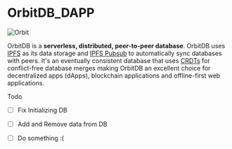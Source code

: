 # OrbitDB_DAPP

![Orbit](https://raw.githubusercontent.com/orbitdb/orbit-db/master/images/orbit_db_logo_color.jpg)

OrbitDB is a **serverless, distributed, peer-to-peer database**. OrbitDB uses [IPFS](https://ipfs.io) as its data storage and [IPFS Pubsub](https://github.com/ipfs/go-ipfs/blob/master/core/commands/pubsub.go#L23) to automatically sync databases with peers. It's an eventually consistent database that uses [CRDTs](https://en.wikipedia.org/wiki/Conflict-free_replicated_data_type) for conflict-free database merges making OrbitDB an excellent choice for decentralized apps (dApps), blockchain applications and offline-first web applications.

Todo

 - [ ] Fix Initializing DB
 - [ ] Add and Remove data from DB
 - [ ] Do something :(

